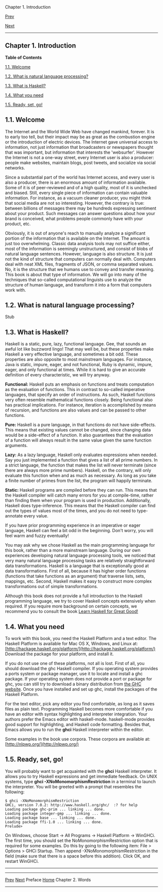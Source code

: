 Chapter 1. Introduction

[Prev](preface.xhtml)

[Next](chap-words.xhtml)

* * * * *

## Chapter 1. Introduction

**Table of Contents**

[1.1. Welcome](chap-intro.xhtml#sec-intro-welcome)

[1.2. What is natural language
processing?](chap-intro.xhtml#sec-intro-whats-nlp)

[1.3. What is Haskell?](chap-intro.xhtml#sec-intro-whats-haskell)

[1.4. What you need](chap-intro.xhtml#sec-intro-needs)

[1.5. Ready, set, go!](chap-intro.xhtml#idp50224)

## 1.1. Welcome

The Internet and the World Wide Web have changed mankind, forever. It is
to early too tell, but their impact may be as great as the combustion
engine or the introduction of electric devices. The Internet gave
universal access to information, not just information that broadcasters
or newspapers thought that was important, but information that interests
the 'websurfer'. However the Internet is not a one-way street, every
Internet user is also a producer: people make websites, maintain blogs,
post tweets, and socialize via social networks.

Since a substantial part of the world has Internet access, and every
user is also a producer, there is an enormous amount of information
available. Some of it is of peer-reviewed and of a high quality, most of
it is unchecked and biased. Still, every single piece of information can
contain valuable information. For instance, as a vacuum cleaner
producer, you might think that social media are not so interesting.
However, the contrary is true: between billions of messages there may be
hundreds expressing sentiment about your product. Such messages can
answer questions about how your brand is conceived, what problems people
commonly have with your product, etc.

Obviously, it is out of anyone's reach to manually analyze a significant
portion of the information that is available on the Internet. The amount
is just too overwhelming. Classic data analysis tools may not suffice
either, most of the information is seemingly unstructured, and consist
of blobs of natural language sentences. However, language is also
structure. It is just not the kind of structure that computers can
normally deal with. Computers deal with neat XML files, fragments of
JSON, or comma separated values. No, it is the structure that we humans
use to convey and transfer meaning. This book is about that type of
information. We will go into many of the techniques that so-called
computational linguists use to analyze the structure of human language,
and transform it into a form that computers work with.

## 1.2. What is natural language processing?

Stub

## 1.3. What is Haskell?

Haskell is a static, pure, lazy, functional language. Gee, that sounds
an awful lot like buzzword lingo! That may well be, but these properties
make Haskell a very effective language, and sometimes a bit odd. These
properties are also opposite to most mainstream languages. For instance,
Java is static, impure, eager, and not functional, Ruby is dynamic,
impure, eager, and only functional at times. While it is hard to give an
accurate definition of every characteristic, we will try anyway.

**Functional:** Haskell puts an emphasis on functions and treats
computation as the evaluation of functions. This in contrast to
so-called imperative languages, that specify an order of instructions.
As such, Haskell functions very often resemble mathematical functions
closely. Being functional also has practical implications. For instance,
iteration is accomplished by means of recursion, and functions are also
values and can be passed to other functions.

**Pure:** Haskell is a pure language, in that functions do not have
side-effects. This means that existing values cannot be changed, since
changing data would be a side-effect of a function. It also guarantees
that the evaluation of a function will always result in the same value
given the same function arguments.

**Lazy:** As a lazy language, Haskell only evaluates expressions when
needed. Say you just implemented a function that gives a list of all
prime numbers. In a strict language, the function that makes the list
will never terminate (since there are always more prime numbers).
Haskell, on the contrary, will only evaluate this function when and as
much as necessary. As long as you take a finite number of primes from
the list, the program will happily terminate.

**Static:** Haskell programs are compiled before they can run. This
means that the Haskell compiler will catch many errors for you at
compile-time, rather than finding them when your program is used in
production. Additionally, Haskell does type-inference. This means that
the Haskell compiler can find out the types of values most of the times,
and you do not need to type-annotate every value.

If you have prior programming experience in an imperative or eager
language, Haskell can feel a bit odd in the beginning. Don't worry, you
will feel warm and fuzzy eventually!

You may ask why we chose Haskell as the main programming language for
this book, rather than a more mainstream language. During our own
experiences developing natural language processing tools, we noticed
that very many natural language processing tasks are relatively
straightforward data transformations. Haskell is a language that is
exceptionally good at data transformations. First of all, because it has
higher order functions (functions that take functions as an argument)
that traverse lists, sets, mappings, etc. Second, Haskell makes it easy
to construct more complex transformations out of simple transformations.

Although this book does not provide a full introduction to the Haskell
programming language, we try to cover Haskell concepts extensively when
required. If you require more background on certain concepts, we
recommend you to consult the book [Learn Haskell for Great
Good!](http://learnyouahaskell.com/)

## 1.4. What you need

To work with this book, you need the Haskell Platform and a text editor.
The Haskell Platform is available for Mac OS X, Windows, and Linux at:
[http://hackage.haskell.org/platform/](http://hackage.haskell.org/platform/)
Download the package for your platform, and install it.

If you do not use one of these platforms, not all is lost. First of all,
you should download the ghc Haskell compiler. If you operating system
provides a ports system or package manager, use it to locate and install
a ghc package. If your operating system does not provide a port or
package for ghc, you can still try to download a binary distribution
from [the GHC website](http://www.haskell.org/ghc/). Once you have
installed and set up ghc, install the packages of the Haskell Platform.

For the text editor, pick any editor you find comfortable, as long as it
saves files as plain text. Programming Haskell becomes more comfortable
if you have an editor with syntax highlighting and interpreter
integration. Your authors prefer the Emacs editor with haskell-mode.
haskell-mode provides good support for highlighting, and Haskell code
formatting. Besides that, Emacs allows you to run the **ghci** Haskell
interpreter within the editor.

Some examples in the book use corpora. These corpora are available at:
[http://nlpwp.org/](http://nlpwp.org/)

## 1.5. Ready, set, go!

You will probably want to get acquainted with the **ghci** Haskell
interpreter. It allows you to try Haskell expressions and get immediate
feedback. On UNIX systems, type **ghci -XNoMonomorphismRestriction** in
a terminal to launch the interpreter. You will be greeted with a prompt
that resembles the following:

~~~~ {.haskell}
$ ghci -XNoMonomorphismRestriction
GHCi, version 7.0.2: http://www.haskell.org/ghc/  :? for help
Loading package ghc-prim ... linking ... done.
Loading package integer-gmp ... linking ... done.
Loading package base ... linking ... done.
Loading package ffi-1.0 ... linking ... done.
Prelude> 
~~~~

On Windows, choose Start -\> All Programs -\> Haskell Platform -\>
WinGHCi. The first time, you should set the NoMonomorphismRestriction
option that is required for some examples. Do this by going to the
following item: File \> Options \> GHCi Startup. Then append
-XNoMonomorphismRestriction in the field (make sure that there is a
space before this addition). Click OK, and restart WinGHCi.

* * * * *

  ----------------------- --------------------- --------------------------
  [Prev](preface.xhtml)                         [Next](chap-words.xhtml)
  Preface                 [Home](index.xhtml)   Chapter 2. Words
  ----------------------- --------------------- --------------------------


